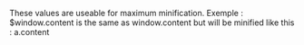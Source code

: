 These values are useable for maximum minification.
Exemple : $window.content is the same as window.content but will be minified like this : a.content
